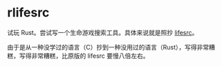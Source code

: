# rlifesrc

试玩 Rust。尝试写一个生命游戏搜索工具。具体来说就是照抄 [lifesrc](https://github.com/DavidKinder/Xlife/tree/master/Xlife35/source/lifesearch)。

由于是从一种没学过的语言（C）抄到一种没用过的语言（Rust），写得非常糟糕，写得非常糟糕，比原版的 lifesrc 要慢八倍左右。